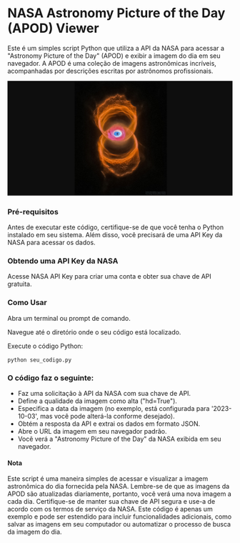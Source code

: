 # NASA Astronomy Picture of the Day (APOD) Viewer

Este é um simples script Python que utiliza a API da NASA para acessar a "Astronomy Picture of the Day" (APOD) e exibir a imagem do dia em seu navegador. A APOD é uma coleção de imagens astronômicas incríveis, acompanhadas por descrições escritas por astrônomos profissionais.

<img src="Foto da NASA.png"/>

### Pré-requisitos
Antes de executar este código, certifique-se de que você tenha o Python instalado em seu sistema. Além disso, você precisará de uma API Key da NASA para acessar os dados.

### Obtendo uma API Key da NASA
Acesse NASA API Key para criar uma conta e obter sua chave de API gratuita.

### Como Usar
Abra um terminal ou prompt de comando.

Navegue até o diretório onde o seu código está localizado.

Execute o código Python:

```
python seu_codigo.py
```

### O código faz o seguinte:

- Faz uma solicitação à API da NASA com sua chave de API.
- Define a qualidade da imagem como alta ("hd=True").
- Especifica a data da imagem (no exemplo, está configurada para '2023-10-03', mas você pode alterá-la conforme desejado).
- Obtém a resposta da API e extrai os dados em formato JSON.
- Abre o URL da imagem em seu navegador padrão.
- Você verá a "Astronomy Picture of the Day" da NASA exibida em seu navegador.

#### Nota
Este script é uma maneira simples de acessar e visualizar a imagem astronômica do dia fornecida pela NASA. Lembre-se de que as imagens da APOD são atualizadas diariamente, portanto, você verá uma nova imagem a cada dia. Certifique-se de manter sua chave de API segura e use-a de acordo com os termos de serviço da NASA. Este código é apenas um exemplo e pode ser estendido para incluir funcionalidades adicionais, como salvar as imagens em seu computador ou automatizar o processo de busca da imagem do dia.
